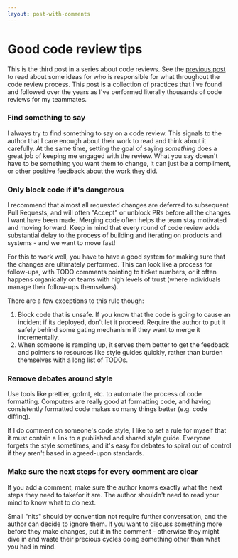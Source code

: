 ```yaml
---
layout: post-with-comments
---
```


# Good code review tips

This is the third post in a series about code reviews. See the [previous post](/2024/10/26/who-fixes-the-bug) to read about some ideas for who is responsible for what throughout the code review process. This post is a collection of practices that I've found and followed over the years as I've performed literally thousands of code reviews for my teammates.

### Find something to say

I always try to find something to say on a code review. 
This signals to the author that I care enough about their work to read and think about it carefully.
At the same time, setting the goal of saying _something_ does a great job of keeping me engaged with the review. 
What you say doesn't have to be something you want them to change, it can just be a compliment, or other positive feedback about the work they did.
 
### Only block code if it's dangerous

I recommend that almost all requested changes are deferred to subsequent Pull Requests, and will often "Accept" or unblock PRs before all the changes I want have been made.
Merging code often helps the team stay motivated and moving forward.
Keep in mind that every round of code review adds substantial delay to the process of building and iterating on products and systems - and we want to move fast!

For this to work well, you have to have a good system for making sure that the changes are ultimately performed. 
This can look like a process for follow-ups, with TODO comments pointing to ticket numbers, or it often happens organically on teams with high levels of trust (where individuals manage their follow-ups themselves).

There are a few exceptions to this rule though:
1. Block code that is unsafe. If you know that the code is going to cause an incident if its deployed, don't let it proceed. Require the author to put it safely behind some gating mechanism if they want to merge it incrementally.
1. When someone is ramping up, it serves them better to get the feedback and pointers to resources like style guides quickly, rather than burden themselves with a long list of TODOs.

### Remove debates around style

Use tools like prettier, gofmt, etc. to automate the process of code formatting.
Computers are really good at formatting code, and having consistently formatted code makes so many things better (e.g. code diffing).

If I do comment on someone's code style, I like to set a rule for myself that it must contain a link to a published and shared style guide. 
Everyone forgets the style sometimes, and it's easy for debates to spiral out of control if they aren't based in agreed-upon standards.

### Make sure the next steps for every comment are clear

If you add a comment, make sure the author knows exactly what the next steps they need to takefor it are.
The author shouldn't need to read your mind to know what to do next.

Small "nits" should by convention not require further conversation, and the author can decide to ignore them.
If you want to discuss something more before they make changes, put it in the comment - otherwise they might dive in and waste their precious cycles doing something other than what you had in mind.

